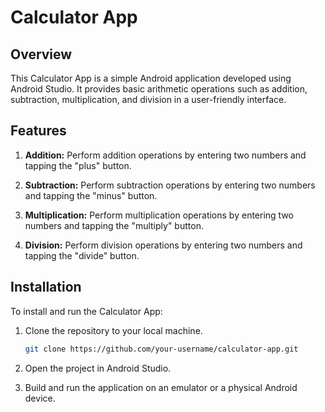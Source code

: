 # Calculator App 

## Overview

This Calculator App is a simple Android application developed using Android Studio. It provides basic arithmetic operations such as addition, subtraction, multiplication, and division in a user-friendly interface.

## Features

1. **Addition:** Perform addition operations by entering two numbers and tapping the "plus" button.

2. **Subtraction:** Perform subtraction operations by entering two numbers and tapping the "minus" button.

3. **Multiplication:** Perform multiplication operations by entering two numbers and tapping the "multiply" button.

4. **Division:** Perform division operations by entering two numbers and tapping the "divide" button. 
## Installation

To install and run the Calculator App:

1. Clone the repository to your local machine.

   ```bash
   git clone https://github.com/your-username/calculator-app.git
   ```

2. Open the project in Android Studio.

3. Build and run the application on an emulator or a physical Android device.

